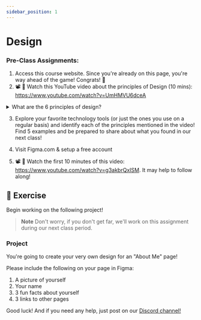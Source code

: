 ```yaml
---
sidebar_position: 1
---
```


# Design

### Pre-Class Assignments: 

1. Access this course website. Since you're already on this page, you're way ahead of the game! Congrats! 👊 
2. 📽️ 🍿 Watch this YouTube video about the principles of Design (10 mins):  https://www.youtube.com/watch?v=UmHMVU6dceA

<details>
  <summary>What are the 6 principles of design?</summary>
    1. Emphasis <br />
    2. Contrast <br />
    3. White Space <br />
    4. Movement <br />
    5. Repetition <br />
    6. Alignment <br />
</details>

3. Explore your favorite technology tools (or just the ones you use on a regular basis) and identify each of the principles mentioned in the video! Find 5 examples and be prepared to share about what you found in our next class!

4. Visit Figma.com & setup a free account 

5. 📽️ 🍿 Watch the first 10 minutes of this video: https://www.youtube.com/watch?v=g3akbrQxISM. It may help to follow along!

## 💪 Exercise

Begin working on the following project!

> **Note**
> Don't worry, if you don't get far, we'll work on this assignment during our next class period.

### Project

You're going to create your very own design for an "About Me" page! 

Please include the following on your page in Figma: 

1. A picture of yourself 
2. Your name 
3. 3 fun facts about yourself 
4. 3 links to other pages 

Good luck! And if you need any help, just post on our [Discord channel!](https://discord.gg/NVq4JK8B) 